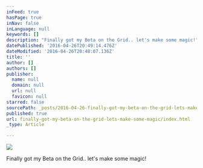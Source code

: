```yaml
---
inFeed: true
hasPage: true
inNav: false
inLanguage: null
keywords: []
description: "Finally got my Beta on the Grid.. let's make some magic!"
datePublished: '2016-04-26T20:49:14.476Z'
dateModified: '2016-04-26T20:48:07.136Z'
title: ''
author: []
authors: []
publisher:
  name: null
  domain: null
  url: null
  favicon: null
starred: false
sourcePath: _posts/2016-04-26-finally-got-my-beta-on-the-grid-lets-make-some-magic.md
published: true
url: finally-got-my-beta-on-the-grid-lets-make-some-magic/index.html
_type: Article

---
```

![](https://the-grid-user-content.s3-us-west-2.amazonaws.com/c196a9fb-b4b2-4d2d-80ce-b03104d2171b.jpg)

Finally got my Beta on the Grid.. let's make some magic!